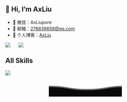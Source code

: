 ## 👋 Hi, I’m AxLiu
- 💬 微信：AxLiupore
- 📩 邮箱：276836658@qq.com
- 📝 个人博客：<a href="https://www.axcode.top/" target="_blank">AxLiu</a>
<div style="display:flex" height="auto" width="auto">
    <img align="center" src="https://github-readme-stats.vercel.app/api?username=AxLiupore&show_icons=true&theme=transparent"/>
    <img style="margin-left: 25px;" align="center" src="https://github-readme-stats.vercel.app/api/top-langs/?username=axliupore&hide_title=true&hide_border=true&layout=compact&bg_color=0,73FA79,73FDFF,D783FF&theme=graywhite&locale=cn&range=all_time" />
</div>

## All Skills
<p>
 <a href="https://skillicons.dev">
    <img src="https://skillicons.dev/icons?i=go,git,rust,linux,ts,docker,kubernetes,vscode,redis,py" />
  </a>
</p>

<p align="center">
    <img src="https://github.com/AxLiupore/AxLiupore/blob/main/Bottom.svg" alt="Github Stats" />
</p>
